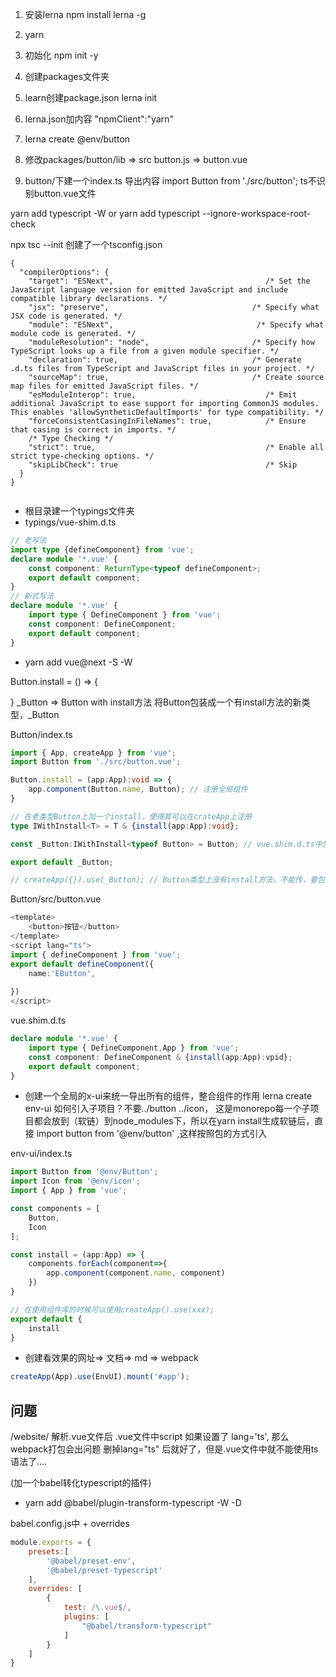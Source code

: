 1. 安装lerna
npm install lerna -g

2. yarn

3. 初始化
npm init -y

4. 创建packages文件夹

5. learn创建package.json
lerna init

6. lerna.json加内容
"npmClient":"yarn"

7. lerna create @env/button

8. 修改packages/button/lib => src   button.js => button.vue

9. button/下建一个index.ts 导出内容
import Button from './src/button'; ts不识别button.vue文件

yarn add typescript -W    or
yarn add typescript --ignore-workspace-root-check

npx tsc --init 创建了一个tsconfig.json

```json5
{
  "compilerOptions": {
    "target": "ESNext",                                  /* Set the JavaScript language version for emitted JavaScript and include compatible library declarations. */
    "jsx": "preserve",                                /* Specify what JSX code is generated. */
    "module": "ESNext",                                /* Specify what module code is generated. */
    "moduleResolution": "node",                       /* Specify how TypeScript looks up a file from a given module specifier. */
    "declaration": true,                              /* Generate .d.ts files from TypeScript and JavaScript files in your project. */
    "sourceMap": true,                                /* Create source map files for emitted JavaScript files. */
    "esModuleInterop": true,                             /* Emit additional JavaScript to ease support for importing CommonJS modules. This enables 'allowSyntheticDefaultImports' for type compatibility. */
    "forceConsistentCasingInFileNames": true,            /* Ensure that casing is correct in imports. */
    /* Type Checking */
    "strict": true,                                      /* Enable all strict type-checking options. */
    "skipLibCheck": true                                 /* Skip 
  }
}


```

- 根目录建一个typings文件夹
- typings/vue-shim.d.ts
```ts
// 老写法
import type {defineComponent} from 'vue';
declare module '*.vue' {
    const component: ReturnType<typeof defineComponent>;
    export default component;
}
// 新式写法
declare module '*.vue' {
    import type { DefineComponent } from 'vue';
    const component: DefineComponent;
    export default component;
}
```

- yarn add vue@next -S -W

Button.install = () => {

}
_Button  => Button with install方法
将Button包装成一个有install方法的新类型，_Button


Button/index.ts
```ts
import { App, createApp } from 'vue';
import Button from './src/button.vue';

Button.install = (app:App):void => {
    app.component(Button.name, Button); // 注册全局组件
}

// 在老类型Button上加一个install，使得其可以在crateApp上注册
type IWithInstall<T> = T & {install(app:App):void};

const _Button:IWithInstall<typeof Button> = Button; // vue.shim.d.ts中加install是为了Button能在这儿付给_Button

export default _Button;

// createApp({}).use(_Button); // Button类型上没有install方法，不能传，要包装成_Button才可以

```
Button/src/button.vue
```ts
<template>
    <button>按钮</button>
</template>
<script lang="ts">
import { defineComponent } from 'vue';
export default defineComponent({
    name:'EButton',
    
})
</script>
```

vue.shim.d.ts
```ts
declare module '*.vue' {
    import type { DefineComponent,App } from 'vue';
    const component: DefineComponent & {install(app:App):vpid};
    export default component;
}
```

- 创建一个全局的x-ui来统一导出所有的组件，整合组件的作用
lerna create env-ui
如何引入子项目？不要../button  ../icon， 
这是monorepo每一个子项目都会放到（软链）到node_modules下，所以在yarn install生成软链后，直接 import button from '@env/button' ,这样按照包的方式引入

env-ui/index.ts
```ts
import Button from '@env/Button';
import Icon from '@env/icon';
import { App } from 'vue';

const components = [
    Button,
    Icon
];

const install = (app:App) => {
    components.forEach(component=>{
        app.component(component.name, component)
    })
}

// 在使用组件库的时候可以使用createApp().use(xxx);
export default {
    install
}
```

- 创建看效果的网址=> 文档=> md => webpack

```ts
createApp(App).use(EnvUI).mount('#app');
```


## 问题
/website/ 解析.vue文件后
.vue文件中script 如果设置了 lang='ts', 那么webpack打包会出问题
删掉lang="ts" 后就好了，但是.vue文件中就不能使用ts语法了....

(加一个babel转化typescript的插件)
- yarn add @babel/plugin-transform-typescript -W -D  

babel.config.js中 + overrides
```js
module.exports = {
    presets:[
        '@babel/preset-env',
        '@babel/preset-typescript'
    ],
    overrides: [
        {
            test: /\.vue$/,
            plugins: [
                "@babel/transform-typescript"
            ]
        }
    ]
}
```